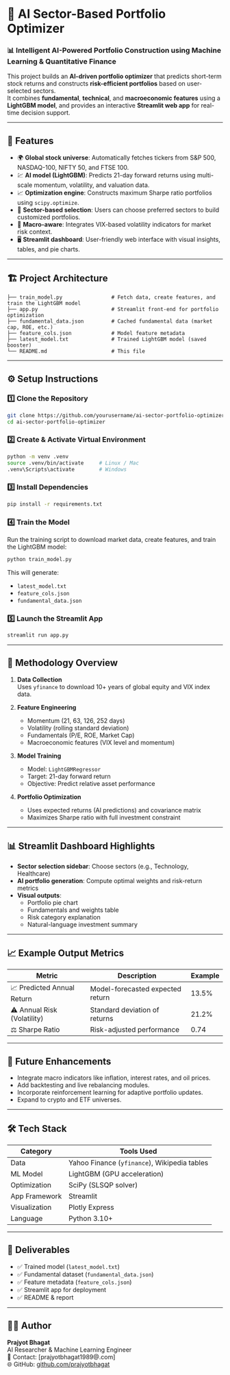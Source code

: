 # 🧠 AI Sector-Based Portfolio Optimizer

### 📊 Intelligent AI-Powered Portfolio Construction using Machine Learning & Quantitative Finance

This project builds an **AI-driven portfolio optimizer** that predicts short-term stock returns and constructs **risk-efficient portfolios** based on user-selected sectors.  
It combines **fundamental**, **technical**, and **macroeconomic features** using a **LightGBM model**, and provides an interactive **Streamlit web app** for real-time decision support.

---

## 🚀 Features

- 🌍 **Global stock universe**: Automatically fetches tickers from S&P 500, NASDAQ-100, NIFTY 50, and FTSE 100.  
- 💹 **AI model (LightGBM)**: Predicts 21-day forward returns using multi-scale momentum, volatility, and valuation data.  
- 📈 **Optimization engine**: Constructs maximum Sharpe ratio portfolios using `scipy.optimize`.  
- 🧩 **Sector-based selection**: Users can choose preferred sectors to build customized portfolios.  
- 🧠 **Macro-aware**: Integrates VIX-based volatility indicators for market risk context.  
- 🖥️ **Streamlit dashboard**: User-friendly web interface with visual insights, tables, and pie charts.

---

## 🏗️ Project Architecture

```
├── train_model.py                # Fetch data, create features, and train the LightGBM model
├── app.py                        # Streamlit front-end for portfolio optimization
├── fundamental_data.json         # Cached fundamental data (market cap, ROE, etc.)
├── feature_cols.json             # Model feature metadata
├── latest_model.txt              # Trained LightGBM model (saved booster)
└── README.md                     # This file
```

---

## ⚙️ Setup Instructions

### 1️⃣ Clone the Repository
```bash
git clone https://github.com/yourusername/ai-sector-portfolio-optimizer.git
cd ai-sector-portfolio-optimizer
```

### 2️⃣ Create & Activate Virtual Environment
```bash
python -m venv .venv
source .venv/bin/activate     # Linux / Mac
.venv\Scripts\activate        # Windows
```

### 3️⃣ Install Dependencies
```bash
pip install -r requirements.txt
```

### 4️⃣ Train the Model
Run the training script to download market data, create features, and train the LightGBM model:
```bash
python train_model.py
```

This will generate:
- `latest_model.txt`
- `feature_cols.json`
- `fundamental_data.json`

### 5️⃣ Launch the Streamlit App
```bash
streamlit run app.py
```

---

## 🧮 Methodology Overview

1. **Data Collection**  
   Uses `yfinance` to download 10+ years of global equity and VIX index data.

2. **Feature Engineering**  
   - Momentum (21, 63, 126, 252 days)  
   - Volatility (rolling standard deviation)  
   - Fundamentals (P/E, ROE, Market Cap)  
   - Macroeconomic features (VIX level and momentum)

3. **Model Training**  
   - Model: `LightGBMRegressor`  
   - Target: 21-day forward return  
   - Objective: Predict relative asset performance

4. **Portfolio Optimization**  
   - Uses expected returns (AI predictions) and covariance matrix  
   - Maximizes Sharpe ratio with full investment constraint

---

## 📊 Streamlit Dashboard Highlights

- **Sector selection sidebar**: Choose sectors (e.g., Technology, Healthcare)  
- **AI portfolio generation**: Compute optimal weights and risk-return metrics  
- **Visual outputs**:
  - Portfolio pie chart  
  - Fundamentals and weights table  
  - Risk category explanation  
  - Natural-language investment summary  

---

## 📈 Example Output Metrics

| Metric | Description | Example |
|--------|--------------|---------|
| 📈 Predicted Annual Return | Model-forecasted expected return | 13.5% |
| ⚠️ Annual Risk (Volatility) | Standard deviation of returns | 21.2% |
| ⚖️ Sharpe Ratio | Risk-adjusted performance | 0.74 |

---

## 🧠 Future Enhancements

- Integrate macro indicators like inflation, interest rates, and oil prices.  
- Add backtesting and live rebalancing modules.  
- Incorporate reinforcement learning for adaptive portfolio updates.  
- Expand to crypto and ETF universes.

---

## 🛠️ Tech Stack

| Category | Tools Used |
|-----------|-------------|
| Data | Yahoo Finance (`yfinance`), Wikipedia tables |
| ML Model | LightGBM (GPU acceleration) |
| Optimization | SciPy (SLSQP solver) |
| App Framework | Streamlit |
| Visualization | Plotly Express |
| Language | Python 3.10+ |

---

## 📁 Deliverables

- ✅ Trained model (`latest_model.txt`)  
- ✅ Fundamental dataset (`fundamental_data.json`)  
- ✅ Feature metadata (`feature_cols.json`)  
- ✅ Streamlit app for deployment  
- ✅ README & report  

---

## 👨‍💻 Author

**Prajyot Bhagat**  
AI Researcher & Machine Learning Engineer  
📧 Contact: [prajyotbhagat1989@.com]  
🌐 GitHub: [github.com/prajyotbhagat](https://github.com/prajyotbhagat)
